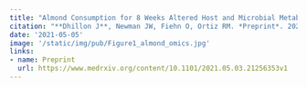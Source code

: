 ```yaml
---
title: "Almond Consumption for 8 Weeks Altered Host and Microbial Metabolism in Comparison to a Control Snack in Young Adults"
citation: "**Dhillon J**, Newman JW, Fiehn O, Ortiz RM. *Preprint*. 2021."
date: '2021-05-05'
image: '/static/img/pub/Figure1_almond_omics.jpg'
links:
- name: Preprint
  url: https://www.medrxiv.org/content/10.1101/2021.05.03.21256353v1
---
```

